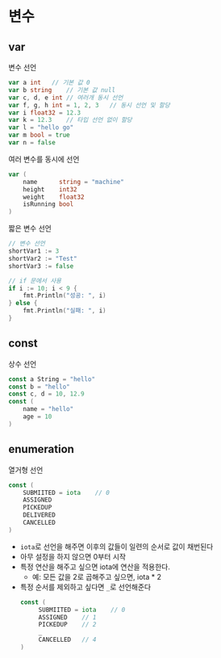 # 변수
## var
변수 선언
```go
var a int   // 기본 값 0
var b string    // 기본 값 null
var c, d, e int // 여러개 동시 선언
var f, g, h int = 1, 2, 3   // 동시 선언 및 할당
var i float32 = 12.3
var k = 12.3    // 타입 선언 없이 할당
var l = "hello go"
var m bool = true
var n = false
```

여러 변수를 동시에 선언
```go
var (
    name      string = "machine"
    height    int32
    weight    float32
    isRunning bool
)
```

짧은 변수 선언
```go
// 변수 선언
shortVar1 := 3
shortVar2 := "Test"
shortVar3 := false

// if 문에서 사용
if i := 10; i < 9 {
    fmt.Println("성공: ", i)
} else {
    fmt.Println("실패: ", i)
}
```

## const
상수 선언
```go
const a String = "hello"
const b = "hello"
const c, d = 10, 12.9
const (
    name = "hello"
    age = 10
)
```

## enumeration
열거형 선언
```go
const (
    SUBMIITED = iota    // 0
    ASSIGNED
    PICKEDUP
    DELIVERED
    CANCELLED
)
```
- `iota`로 선언을 해주면 이후의 값들이 일련의 순서로 값이 채번된다
- 아무 설정을 하지 않으면 0부터 시작
- 특정 연산을 해주고 싶으면 iota에 연산을 적용한다. 
   - 예: 모든 값을 2로 곱해주고 싶으면, iota * 2
- 특정 순서를 제외하고 싶다면 `_`로 선언해준다
   ```go
   const (
        SUBMIITED = iota    // 0
        ASSIGNED    // 1
        PICKEDUP    // 2
        _
        CANCELLED   // 4
   )
   ```